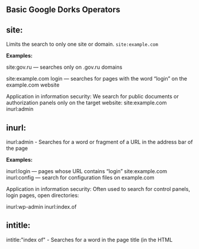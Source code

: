 ## Basic Google Dorks Operators

## site:

Limits the search to only one site or domain.
`site:example.com`

**Examples:**

site:gov.ru — searches only on .gov.ru domains

site:example.com login — searches for pages with the word “login” on the example.com website

Application in information security:
We search for public documents or authorization panels only on the target website:
site:example.com inurl:admin


## inurl:
inurl:admin - Searches for a word or fragment of a URL in the address bar of the page

**Examples:**

inurl:login — pages whose URL contains “login”
site:example.com inurl:config — search for configuration files on example.com

Application in information security:
Often used to search for control panels, login pages, open directories:

inurl:wp-admin
inurl:index.of


## intitle:
intitle:"index of" - Searches for a word in the page title (in the HTML <title> tag).

**Examples:**

intitle:“index of” — searches for open directories
intitle:login site:example.com — searches for login pages on the specified website

Application in information security:
Especially useful when searching for open directories and system panels


## filetype:
**filetype:pdf** - Limits search results to files of a specific type (extension).

**Examples:**

site:gov.ru filetype:pdf — searches for PDF documents on gov.ru domains
filetype:log password — searches for text log files containing the word “password”

Application in information security:
Search for leaks in the form of .log, .txt, .csv, .xls, .conf, .sql:
filetype:sql "insert into"
filetype:conf site:example.com


## cache:

**cache:example.com** - Allows you to view the cached (saved) Google version of the page.

**Examples:**

cache:example.com — shows what the site looked like when Google last cached it
cache:example.com/login — cache of the login page

Application in information security:
Viewing deleted or temporarily unavailable information

Used when analyzing changes on a page (for example, when a vulnerability has been deleted but remains in the cache)

## Combining operators
Examples:

```Dorks
site:example.com inurl:admin intitle:"login" filetype:php

site:*.edu filetype:xls password

inurl:".git" intitle:"index of"


